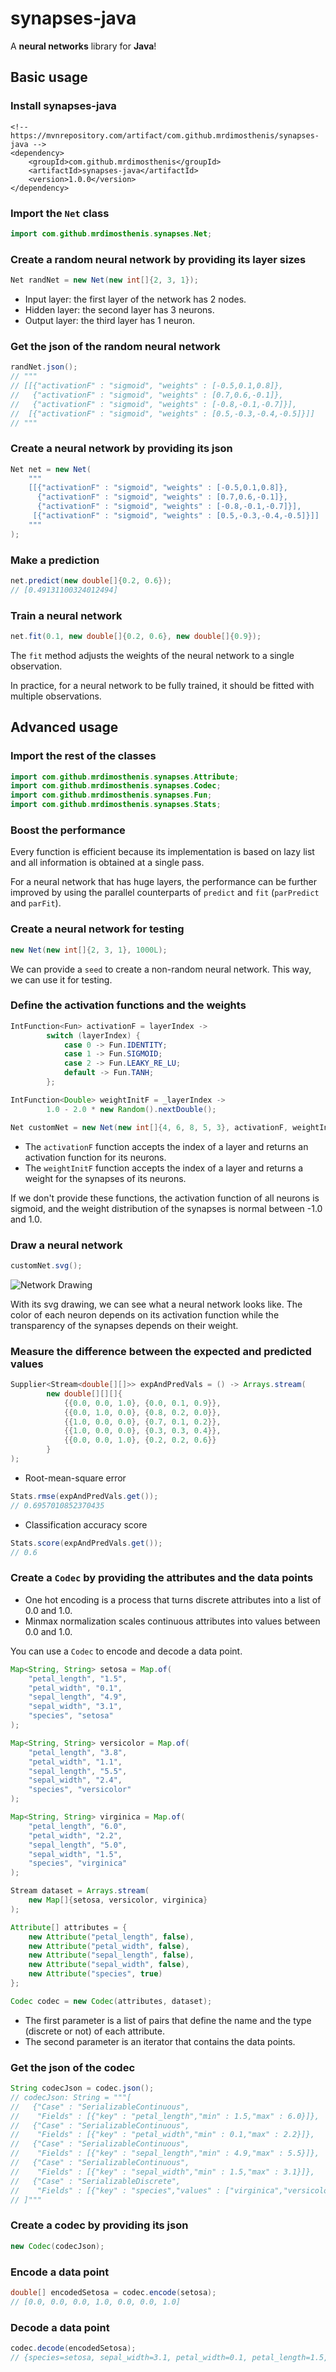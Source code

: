 # synapses-java

A **neural networks** library for **Java**!

## Basic usage

### Install synapses-java

```
<!-- https://mvnrepository.com/artifact/com.github.mrdimosthenis/synapses-java -->
<dependency>
    <groupId>com.github.mrdimosthenis</groupId>
    <artifactId>synapses-java</artifactId>
    <version>1.0.0</version>
</dependency>
```

### Import the `Net` class

```java
import com.github.mrdimosthenis.synapses.Net;
```

### Create a random neural network by providing its layer sizes

```java
Net randNet = new Net(new int[]{2, 3, 1});
```

* Input layer: the first layer of the network has 2 nodes.
* Hidden layer: the second layer has 3 neurons.
* Output layer: the third layer has 1 neuron.

### Get the json of the random neural network

```java
randNet.json();
// """
// [[{"activationF" : "sigmoid", "weights" : [-0.5,0.1,0.8]},
//   {"activationF" : "sigmoid", "weights" : [0.7,0.6,-0.1]},
//   {"activationF" : "sigmoid", "weights" : [-0.8,-0.1,-0.7]}],
//  [{"activationF" : "sigmoid", "weights" : [0.5,-0.3,-0.4,-0.5]}]]
// """
```

### Create a neural network by providing its json

```java
Net net = new Net(
    """
    [[{"activationF" : "sigmoid", "weights" : [-0.5,0.1,0.8]},
      {"activationF" : "sigmoid", "weights" : [0.7,0.6,-0.1]},
      {"activationF" : "sigmoid", "weights" : [-0.8,-0.1,-0.7]}],
     [{"activationF" : "sigmoid", "weights" : [0.5,-0.3,-0.4,-0.5]}]]
    """
);
```

### Make a prediction

```java
net.predict(new double[]{0.2, 0.6});
// [0.49131100324012494]
```

### Train a neural network

```java
net.fit(0.1, new double[]{0.2, 0.6}, new double[]{0.9});
```

The `fit` method adjusts the weights of the neural network to a single observation.

In practice, for a neural network to be fully trained, it should be fitted with multiple observations.

## Advanced usage

### Import the rest of the classes

```java
import com.github.mrdimosthenis.synapses.Attribute;
import com.github.mrdimosthenis.synapses.Codec;
import com.github.mrdimosthenis.synapses.Fun;
import com.github.mrdimosthenis.synapses.Stats;
```

### Boost the performance

Every function is efficient because its implementation is based on lazy list
and all information is obtained at a single pass.

For a neural network that has huge layers, the performance can be further improved
by using the parallel counterparts of `predict` and `fit` (`parPredict` and `parFit`).

### Create a neural network for testing

```java
new Net(new int[]{2, 3, 1}, 1000L);
```

We can provide a `seed` to create a non-random neural network.
This way, we can use it for testing.

### Define the activation functions and the weights

```java
IntFunction<Fun> activationF = layerIndex ->
        switch (layerIndex) {
            case 0 -> Fun.IDENTITY;
            case 1 -> Fun.SIGMOID;
            case 2 -> Fun.LEAKY_RE_LU;
            default -> Fun.TANH;
        };

IntFunction<Double> weightInitF = _layerIndex ->
        1.0 - 2.0 * new Random().nextDouble();

Net customNet = new Net(new int[]{4, 6, 8, 5, 3}, activationF, weightInitF);
```

* The `activationF` function accepts the index of a layer and returns an activation function for its neurons.
* The `weightInitF` function accepts the index of a layer and returns a weight for the synapses of its neurons.

If we don't provide these functions, the activation function of all neurons is sigmoid,
and the weight distribution of the synapses is normal between -1.0 and 1.0.

### Draw a neural network

```java
customNet.svg();
```

![Network Drawing](https://github.com/mrdimosthenis/synapses-java/blob/master/neural_network.png?raw=true)

With its svg drawing, we can see what a neural network looks like.
The color of each neuron depends on its activation function
while the transparency of the synapses depends on their weight.

### Measure the difference between the expected and predicted values

```java
Supplier<Stream<double[][]>> expAndPredVals = () -> Arrays.stream(
        new double[][][]{
            {{0.0, 0.0, 1.0}, {0.0, 0.1, 0.9}},
            {{0.0, 1.0, 0.0}, {0.8, 0.2, 0.0}},
            {{1.0, 0.0, 0.0}, {0.7, 0.1, 0.2}},
            {{1.0, 0.0, 0.0}, {0.3, 0.3, 0.4}},
            {{0.0, 0.0, 1.0}, {0.2, 0.2, 0.6}}
        }
);
```

* Root-mean-square error

```java
Stats.rmse(expAndPredVals.get());
// 0.6957010852370435
```

* Classification accuracy score

```java
Stats.score(expAndPredVals.get());
// 0.6
```

### Create a `Codec` by providing the attributes and the data points

* One hot encoding is a process that turns discrete attributes into a list of 0.0 and 1.0.
* Minmax normalization scales continuous attributes into values between 0.0 and 1.0.

You can use a `Codec` to encode and decode a data point.

```java
Map<String, String> setosa = Map.of(
    "petal_length", "1.5",
    "petal_width", "0.1",
    "sepal_length", "4.9",
    "sepal_width", "3.1",
    "species", "setosa"
);

Map<String, String> versicolor = Map.of(
    "petal_length", "3.8",
    "petal_width", "1.1",
    "sepal_length", "5.5",
    "sepal_width", "2.4",
    "species", "versicolor"
);

Map<String, String> virginica = Map.of(
    "petal_length", "6.0",
    "petal_width", "2.2",
    "sepal_length", "5.0",
    "sepal_width", "1.5",
    "species", "virginica"
);

Stream dataset = Arrays.stream(
    new Map[]{setosa, versicolor, virginica}
);

Attribute[] attributes = {
    new Attribute("petal_length", false),
    new Attribute("petal_width", false),
    new Attribute("sepal_length", false),
    new Attribute("sepal_width", false),
    new Attribute("species", true)
};

Codec codec = new Codec(attributes, dataset);
```

* The first parameter is a list of pairs that define the name and the type (discrete or not) of each attribute.
* The second parameter is an iterator that contains the data points.

### Get the json of the codec

```java
String codecJson = codec.json();
// codecJson: String = """[
//   {"Case" : "SerializableContinuous",
//    "Fields" : [{"key" : "petal_length","min" : 1.5,"max" : 6.0}]},
//   {"Case" : "SerializableContinuous",
//    "Fields" : [{"key" : "petal_width","min" : 0.1,"max" : 2.2}]},
//   {"Case" : "SerializableContinuous",
//    "Fields" : [{"key" : "sepal_length","min" : 4.9,"max" : 5.5}]},
//   {"Case" : "SerializableContinuous",
//    "Fields" : [{"key" : "sepal_width","min" : 1.5,"max" : 3.1}]},
//   {"Case" : "SerializableDiscrete",
//    "Fields" : [{"key" : "species","values" : ["virginica","versicolor","setosa"]}]}
// ]"""
```

### Create a codec by providing its json

```java
new Codec(codecJson);
```

### Encode a data point

```java
double[] encodedSetosa = codec.encode(setosa);
// [0.0, 0.0, 0.0, 1.0, 0.0, 0.0, 1.0]
```

### Decode a data point

```java
codec.decode(encodedSetosa);
// {species=setosa, sepal_width=3.1, petal_width=0.1, petal_length=1.5, sepal_length=4.9}
```

